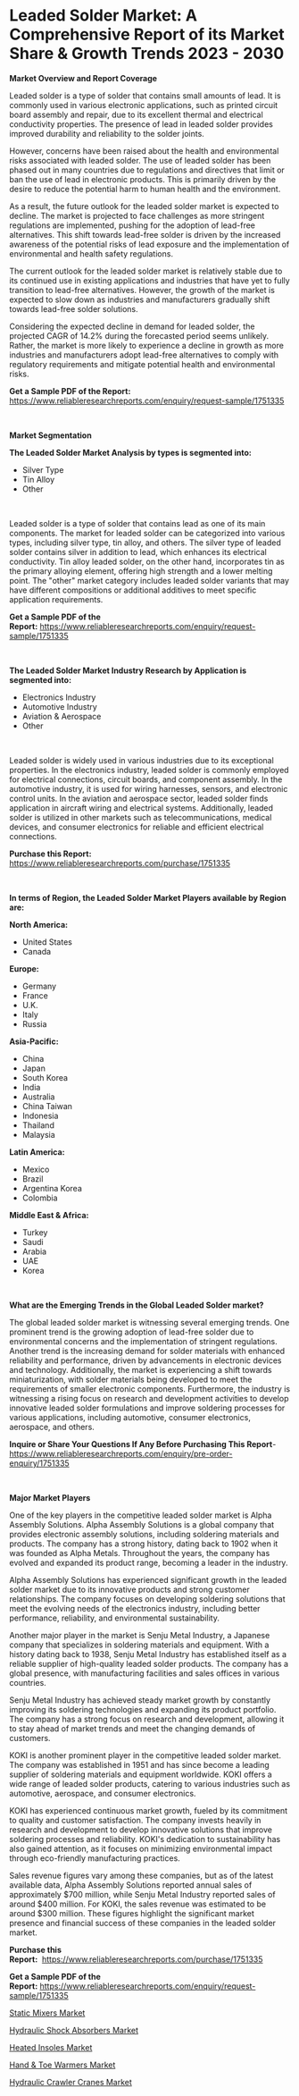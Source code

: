 <p><h1>Leaded Solder Market: A Comprehensive Report of its Market Share & Growth Trends 2023 - 2030</h1></p><p><strong>Market Overview and Report Coverage</strong></p>
<p><p>Leaded solder is a type of solder that contains small amounts of lead. It is commonly used in various electronic applications, such as printed circuit board assembly and repair, due to its excellent thermal and electrical conductivity properties. The presence of lead in leaded solder provides improved durability and reliability to the solder joints.</p><p>However, concerns have been raised about the health and environmental risks associated with leaded solder. The use of leaded solder has been phased out in many countries due to regulations and directives that limit or ban the use of lead in electronic products. This is primarily driven by the desire to reduce the potential harm to human health and the environment.</p><p>As a result, the future outlook for the leaded solder market is expected to decline. The market is projected to face challenges as more stringent regulations are implemented, pushing for the adoption of lead-free alternatives. This shift towards lead-free solder is driven by the increased awareness of the potential risks of lead exposure and the implementation of environmental and health safety regulations.</p><p>The current outlook for the leaded solder market is relatively stable due to its continued use in existing applications and industries that have yet to fully transition to lead-free alternatives. However, the growth of the market is expected to slow down as industries and manufacturers gradually shift towards lead-free solder solutions.</p><p>Considering the expected decline in demand for leaded solder, the projected CAGR of 14.2% during the forecasted period seems unlikely. Rather, the market is more likely to experience a decline in growth as more industries and manufacturers adopt lead-free alternatives to comply with regulatory requirements and mitigate potential health and environmental risks.</p></p>
<p><strong>Get a Sample PDF of the Report:</strong> <a href="https://www.reliableresearchreports.com/enquiry/request-sample/1751335">https://www.reliableresearchreports.com/enquiry/request-sample/1751335</a></p>
<p>&nbsp;</p>
<p><strong>Market Segmentation</strong></p>
<p><strong>The Leaded Solder Market Analysis by types is segmented into:</strong></p>
<p><ul><li>Silver Type</li><li>Tin Alloy</li><li>Other</li></ul></p>
<p>&nbsp;</p>
<p><p>Leaded solder is a type of solder that contains lead as one of its main components. The market for leaded solder can be categorized into various types, including silver type, tin alloy, and others. The silver type of leaded solder contains silver in addition to lead, which enhances its electrical conductivity. Tin alloy leaded solder, on the other hand, incorporates tin as the primary alloying element, offering high strength and a lower melting point. The "other" market category includes leaded solder variants that may have different compositions or additional additives to meet specific application requirements.</p></p>
<p><strong>Get a Sample PDF of the Report:</strong>&nbsp;<a href="https://www.reliableresearchreports.com/enquiry/request-sample/1751335">https://www.reliableresearchreports.com/enquiry/request-sample/1751335</a></p>
<p>&nbsp;</p>
<p><strong>The Leaded Solder Market Industry Research by Application is segmented into:</strong></p>
<p><ul><li>Electronics Industry</li><li>Automotive Industry</li><li>Aviation & Aerospace</li><li>Other</li></ul></p>
<p>&nbsp;</p>
<p><p>Leaded solder is widely used in various industries due to its exceptional properties. In the electronics industry, leaded solder is commonly employed for electrical connections, circuit boards, and component assembly. In the automotive industry, it is used for wiring harnesses, sensors, and electronic control units. In the aviation and aerospace sector, leaded solder finds application in aircraft wiring and electrical systems. Additionally, leaded solder is utilized in other markets such as telecommunications, medical devices, and consumer electronics for reliable and efficient electrical connections.</p></p>
<p><strong>Purchase this Report:</strong>&nbsp; <a href="https://www.reliableresearchreports.com/purchase/1751335">https://www.reliableresearchreports.com/purchase/1751335</a></p>
<p>&nbsp;</p>
<p><strong>In terms of Region, the Leaded Solder Market Players available by Region are:</strong></p>
<p>
    <p> <strong> North America: </strong>
        <ul>
            <li>United States</li>
            <li>Canada</li>
        </ul>
        </p> 
    <p> <strong> Europe: </strong>
        <ul>
            <li>Germany</li>
            <li>France</li>
            <li>U.K.</li>
            <li>Italy</li>
            <li>Russia</li>
        </ul>
        </p> 
    <p> <strong> Asia-Pacific: </strong>
        <ul>
            <li>China</li>
            <li>Japan</li>
            <li>South Korea</li>
            <li>India</li>
            <li>Australia</li>
            <li>China Taiwan</li>
            <li>Indonesia</li>
            <li>Thailand</li>
            <li>Malaysia</li>
        </ul>
        </p> 
    <p> <strong> Latin America: </strong>
        <ul>
            <li>Mexico</li>
            <li>Brazil</li>
            <li>Argentina Korea</li>
            <li>Colombia</li>
        </ul>
        </p> 
    <p> <strong> Middle East & Africa: </strong>
        <ul>
            <li>Turkey</li>
            <li>Saudi</li>
            <li>Arabia</li>
            <li>UAE</li>
            <li>Korea</li>
        </ul>
    </p>
    </p>
<p>&nbsp;</p>
<p><strong>What are the Emerging Trends in the Global Leaded Solder market?</strong></p>
<p><p>The global leaded solder market is witnessing several emerging trends. One prominent trend is the growing adoption of lead-free solder due to environmental concerns and the implementation of stringent regulations. Another trend is the increasing demand for solder materials with enhanced reliability and performance, driven by advancements in electronic devices and technology. Additionally, the market is experiencing a shift towards miniaturization, with solder materials being developed to meet the requirements of smaller electronic components. Furthermore, the industry is witnessing a rising focus on research and development activities to develop innovative leaded solder formulations and improve soldering processes for various applications, including automotive, consumer electronics, aerospace, and others.</p></p>
<p><strong>Inquire or Share Your Questions If Any Before Purchasing This Report</strong>- <a href="https://www.reliableresearchreports.com/enquiry/pre-order-enquiry/1751335">https://www.reliableresearchreports.com/enquiry/pre-order-enquiry/1751335</a></p>
<p>&nbsp;</p>
<p><strong>Major Market Players</strong></p>
<p><p>One of the key players in the competitive leaded solder market is Alpha Assembly Solutions. Alpha Assembly Solutions is a global company that provides electronic assembly solutions, including soldering materials and products. The company has a strong history, dating back to 1902 when it was founded as Alpha Metals. Throughout the years, the company has evolved and expanded its product range, becoming a leader in the industry.</p><p>Alpha Assembly Solutions has experienced significant growth in the leaded solder market due to its innovative products and strong customer relationships. The company focuses on developing soldering solutions that meet the evolving needs of the electronics industry, including better performance, reliability, and environmental sustainability.</p><p>Another major player in the market is Senju Metal Industry, a Japanese company that specializes in soldering materials and equipment. With a history dating back to 1938, Senju Metal Industry has established itself as a reliable supplier of high-quality leaded solder products. The company has a global presence, with manufacturing facilities and sales offices in various countries.</p><p>Senju Metal Industry has achieved steady market growth by constantly improving its soldering technologies and expanding its product portfolio. The company has a strong focus on research and development, allowing it to stay ahead of market trends and meet the changing demands of customers.</p><p>KOKI is another prominent player in the competitive leaded solder market. The company was established in 1951 and has since become a leading supplier of soldering materials and equipment worldwide. KOKI offers a wide range of leaded solder products, catering to various industries such as automotive, aerospace, and consumer electronics.</p><p>KOKI has experienced continuous market growth, fueled by its commitment to quality and customer satisfaction. The company invests heavily in research and development to develop innovative solutions that improve soldering processes and reliability. KOKI's dedication to sustainability has also gained attention, as it focuses on minimizing environmental impact through eco-friendly manufacturing practices.</p><p>Sales revenue figures vary among these companies, but as of the latest available data, Alpha Assembly Solutions reported annual sales of approximately $700 million, while Senju Metal Industry reported sales of around $400 million. For KOKI, the sales revenue was estimated to be around $300 million. These figures highlight the significant market presence and financial success of these companies in the leaded solder market.</p></p>
<p><strong>Purchase this Report:</strong>&nbsp;&nbsp;<a href="https://www.reliableresearchreports.com/purchase/1751335">https://www.reliableresearchreports.com/purchase/1751335</a></p>
<p></p>
<p><strong>Get a Sample PDF of the Report:</strong>&nbsp;<a href="https://www.reliableresearchreports.com/enquiry/request-sample/1751335">https://www.reliableresearchreports.com/enquiry/request-sample/1751335</a></p>
<p><p><a href="https://medium.com/@joanacasper19/static-mixers-nbsp-market-focuses-on-market-share-size-and-projected-forecast-till-2030-ff35db1dde79">Static Mixers Market</a></p><p><a href="https://medium.com/@jonatanjast6362/hydraulic-shock-absorbers-market-size-cagr-trends-2024-2030-5ae5135f3bf0">Hydraulic Shock Absorbers Market</a></p><p><a href="https://medium.com/@adibooy632501/heated-insoles-market-size-reveals-the-best-marketing-channels-in-global-industry-beb793f86104">Heated Insoles Market</a></p><p><a href="https://medium.com/@fitanstorm7845/hand-toe-warmers-market-report-reveals-the-latest-trends-and-growth-opportunities-of-this-market-925e57dbb896">Hand & Toe Warmers Market</a></p><p><a href="https://medium.com/@fosterfahey1016/hydraulic-crawler-cranes-market-report-reveals-the-latest-trends-and-growth-opportunities-of-this-29fbffc62f17">Hydraulic Crawler Cranes Market</a></p></p>